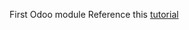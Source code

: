 First Odoo module
Reference this [tutorial](https://www.odoo.com/documentation/13.0/howtos/backend.html#)
